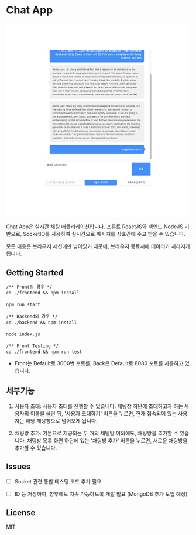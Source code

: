 # Chat App

![Screenshot](./chatscreen.png)

Chat App은 실시간 채팅 애플리케이션입니다.
프론트 ReactJS와 백엔드 NodeJS 기반으로, SocketIO를 사용하여 실시간으로 메시지를 상호간에 주고 받을 수 있습니다.

모든 내용은 브라우저 세션에만 남아있기 때문에, 브라우저 종료시에 데이터가 사라지게 됩니다.

## Getting Started
```
/** Front의 경우 */
cd ./frontend && npm install

npm run start

/** Backend의 경우 */
cd ./backend && npm install

node index.js

/** Front Testing */
cd ./frontend && npm run test
```
* Front는 Default로 3000번 포트를, Back은 Default로 8080 포트를 사용하고 있습니다.

## 세부기능
1. 사용자 초대:
사용자 초대를 진행할 수 있습니다. 채팅창 하단에 초대하고자 하는 사용자의 이름을 올린 뒤, '사용자 초대하기' 버튼을 누르면, 현재 접속되어 있는 사용자는 해당 채팅창으로 넘어오게 됩니다.

2. 채팅방 추가:
기본으로 제공되는 두 개의 채팅방 이외에도, 채팅방을 추가할 수 있습니다. 채팅방 목록 화면 하단에 있는 '채팅방 추가' 버튼을 누르면, 새로운 채팅방을 추가할 수 있습니다.



## Issues
* [ ] Socket 관련 통합 테스팅 코드 추가 필요
* [ ] ID 등 저장하여, 향후에도 지속 가능하도록 개발 필요 (MongoDB 추가 도입 예정)


License
----
MIT

